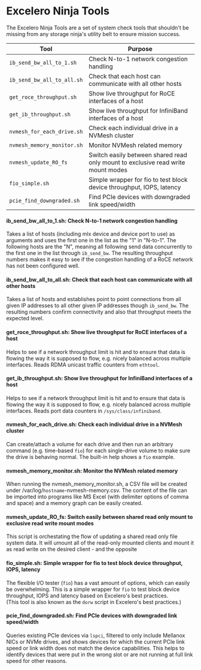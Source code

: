 # Excelero Ninja Tools

The Excelero Ninja Tools are a set of system check tools that shouldn't be missing from any storage ninja's utility belt to ensure mission success.

Tool | Purpose
------------ | -------------
`ib_send_bw_all_to_1.sh` | Check N-to-1 network congestion handling
`ib_send_bw_all_to_all.sh` | Check that each host can communicate with all other hosts
`get_roce_throughput.sh` | Show live throughput for RoCE interfaces of a host
`get_ib_throughput.sh` | Show live throughput for InfiniBand interfaces of a host
`nvmesh_for_each_drive.sh` | Check each individual drive in a NVMesh cluster
`nvmesh_memory_monitor.sh` | Monitor NVMesh related memory
`nvmesh_update_RO_fs` | Switch easily between shared read only mount to exclusive read write mount modes
`fio_simple.sh` | Simple wrapper for fio to test block device throughput, IOPS, latency
`pcie_find_downgraded.sh`| Find PCIe devices with downgraded link speed/width

#### ib_send_bw_all_to_1.sh: Check N-to-1 network congestion handling
Takes a list of hosts (including mlx device and device port to use) as arguments and uses the first one in the list as the "1" in "N-to-1". The following hosts are the "N", meaning all following send data concurrently to the first one in the list through `ib_send_bw`. The resulting throughput numbers makes it easy to see if the congestion handling of a RoCE network has not been configured well.

#### ib_send_bw_all_to_all.sh: Check that each host can communicate with all other hosts
Takes a list of hosts and establishes point to point connections from all given IP addresses to all other given IP addresses though `ib_send_bw`. The resulting numbers confirm connectivity and also that throughput meets the expected level.

#### get_roce_throughput.sh: Show live throughput for RoCE interfaces of a host
Helps to see if a network throughput limit is hit and to ensure that data is flowing the way it is supposed to flow, e.g. nicely balanced across multiple interfaces. Reads RDMA unicast traffic counters from `ethtool`.

#### get_ib_throughput.sh: Show live throughput for InfiniBand interfaces of a host
Helps to see if a network throughput limit is hit and to ensure that data is flowing the way it is supposed to flow, e.g. nicely balanced across multiple interfaces. Reads port data counters in `/sys/class/infiniband`.

#### nvmesh_for_each_drive.sh: Check each individual drive in a NVMesh cluster
Can create/attach a volume for each drive and then run an arbitrary command (e.g. time-based `fio`) for each single-drive volume to make sure the drive is behaving normal. The built-in help shows a `fio` example.

#### nvmesh_memory_monitor.sh: Monitor the NVMesh related memory 
When running the nvmesh_memory_monitor.sh, a CSV file will be created under /var/log/`hostname`-nvmesh-memory.csv. The content of the file can be imported into programs like MS Excel (with delimiter options of comma and space) and a memory graph can be easily created.

#### nvmesh_update_RO_fs: Switch easily between shared read only mount to exclusive read write mount modes
This script is orchestating the flow of updating a shared read only file system data.
It will umount all of the read-only mounted clients and mount it as read write on the desired client - and the opposite

#### fio_simple.sh: Simple wrapper for fio to test block device throughput, IOPS, latency
The flexible I/O tester (`fio`) has a vast amount of options, which can easily be overwhelming. This is a simple wrapper for `fio` to test block device throughput, IOPS and latency based on Excelero's best practices.  
(This tool is also known as the `dorw` script in Excelero's best practices.)

#### pcie_find_downgraded.sh: Find PCIe devices with downgraded link speed/width
Queries existing PCIe devices via `lspci`, filtered to only include Mellanox NICs or NVMe drives, and shows devices for which the current PCIe link speed or link width does not match the device capabilities. This helps to identify devices that were put in the wrong slot or are not running at full link speed for other reasons.
